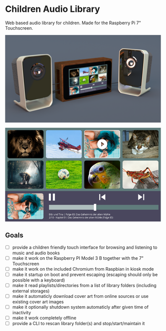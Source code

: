 # Children Audio Library

Web based audio library for children. Made for the Raspberry Pi 7" Touchscreen.

![3d Model](./design/renders/children-audio-library-model-day.png)

![Playing](./design/export/Playing.png)

## Goals

- [ ] provide a children friendly touch interface for browsing and listening to music and audio books
- [ ] make it work on the Raspberry PI Model 3 B together with the 7" Touchscreen
- [ ] make it work on the included Chromium from Raspbian in kiosk mode
- [ ] make it startup on boot and prevent escaping (escaping should only be possible with a keyboard)
- [ ] make it read playlists/directories from a list of library folders (including external storages)
- [ ] make it automaticly download cover art from online sources or use existing cover art images
- [ ] make it optionally shutdown system automaticly after given time of inactivity
- [ ] make it work completely offline
- [ ] provide a CLI to rescan library folder(s) and stop/start/maintain it
